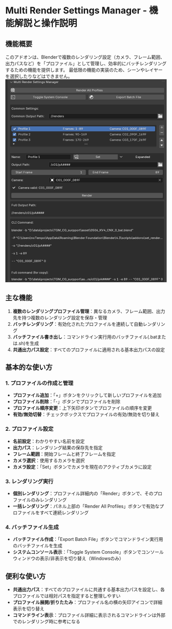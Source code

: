 # Multi Render Settings Manager - 機能解説と操作説明

## 機能概要

このアドオンは、Blenderで複数のレンダリング設定（カメラ、フレーム範囲、出力パスなど）を「プロファイル」として管理し、効率的にバッチレンダリングするための機能を提供します。
最低限の機能の実装のため、シーンやレイヤーを選択したりなどはできません。
<img alt="assemble1" src="PannelCapture.png"><br>
## 主な機能

1. **複数のレンダリングプロファイル管理**：異なるカメラ、フレーム範囲、出力先を持つ複数のレンダリング設定を保存・管理
2. **バッチレンダリング**：有効化されたプロファイルを連続して自動レンダリング
3. **バッチファイル書き出し**：コマンドライン実行用のバッチファイル(.batまたは.sh)を生成
4. **共通出力パス設定**：すべてのプロファイルに適用される基本出力パスの設定

## 基本的な使い方

### 1. プロファイルの作成と管理

- **プロファイル追加**：「+」ボタンをクリックして新しいプロファイルを追加
- **プロファイル削除**：「-」ボタンでプロファイルを削除
- **プロファイル順序変更**：上下矢印ボタンでプロファイルの順序を変更
- **有効/無効切替**：チェックボックスでプロファイルの有効/無効を切り替え

### 2. プロファイル設定

- **名前設定**：わかりやすい名前を設定
- **出力パス**：レンダリング結果の保存先を指定
- **フレーム範囲**：開始フレームと終了フレームを指定
- **カメラ選択**：使用するカメラを選択
- **カメラ設定**：「Set」ボタンでカメラを現在のアクティブカメラに設定

### 3. レンダリング実行

- **個別レンダリング**：プロファイル詳細内の「Render」ボタンで、そのプロファイルのみレンダリング
- **一括レンダリング**：パネル上部の「Render All Profiles」ボタンで有効なプロファイルをすべて連続レンダリング

### 4. バッチファイル生成

- **バッチファイル作成**：「Export Batch File」ボタンでコマンドライン実行用のバッチファイルを生成
- **システムコンソール表示**：「Toggle System Console」ボタンでコンソールウィンドウの表示/非表示を切り替え（Windowsのみ）

## 便利な使い方

- **共通出力パス**：すべてのプロファイルに共通する基本出力パスを設定し、各プロファイルでは相対パスを指定すると整理しやすい
- **プロファイル展開/折りたたみ**：プロファイル名の横の矢印アイコンで詳細表示を切り替え
- **コマンドライン表示**：プロファイル詳細に表示されるコマンドラインは外部でのレンダリング時に参考になる

